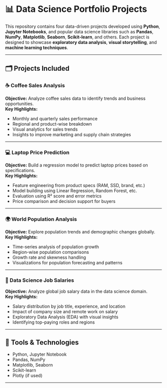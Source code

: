 # 📊 Data Science Portfolio Projects

This repository contains four data-driven projects developed using **Python**, **Jupyter Notebooks**, and popular data science libraries such as **Pandas**, **NumPy**, **Matplotlib**, **Seaborn**, **Scikit-learn**, and others. Each project is designed to showcase **exploratory data analysis**, **visual storytelling**, and **machine learning techniques**.

---

## 🗂️ Projects Included

### ☕ Coffee Sales Analysis
**Objective:** Analyze coffee sales data to identify trends and business opportunities.  
**Key Highlights:**
- Monthly and quarterly sales performance  
- Regional and product-wise breakdown  
- Visual analytics for sales trends  
- Insights to improve marketing and supply chain strategies

---

### 💻 Laptop Price Prediction
**Objective:** Build a regression model to predict laptop prices based on specifications.  
**Key Highlights:**
- Feature engineering from product specs (RAM, SSD, brand, etc.)  
- Model building using Linear Regression, Random Forest, etc.  
- Evaluation using R² score and error metrics  
- Price comparison and decision support for buyers

---

### 🌍 World Population Analysis
**Objective:** Explore population trends and demographic changes globally.  
**Key Highlights:**
- Time-series analysis of population growth  
- Region-wise population comparisons  
- Growth rate and skewness handling  
- Visualizations for population forecasting and patterns

---

### 💼 Data Science Job Salaries
**Objective:** Analyze global job salary data in the data science domain.  
**Key Highlights:**
- Salary distribution by job title, experience, and location  
- Impact of company size and remote work on salary  
- Exploratory Data Analysis (EDA) with visual insights  
- Identifying top-paying roles and regions

---

## 📌 Tools & Technologies

- Python, Jupyter Notebook  
- Pandas, NumPy  
- Matplotlib, Seaborn  
- Scikit-learn  
- Plotly (if used)

---

